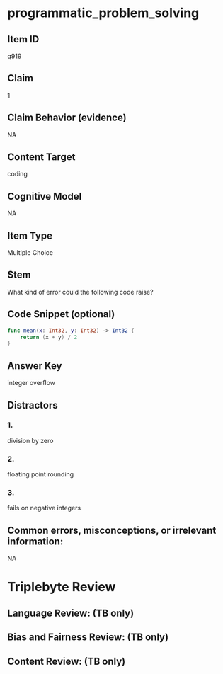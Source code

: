 # programmatic_problem_solving

## Item ID
q919

## Claim
1

## Claim Behavior (evidence)
NA

## Content Target
coding

## Cognitive Model
NA

## Item Type
Multiple Choice

## Stem
What kind of error could the following code raise?

## Code Snippet (optional)
```swift
func mean(x: Int32, y: Int32) -> Int32 {
    return (x + y) / 2
}
```

## Answer Key
integer overflow

## Distractors

### 1.
division by zero

### 2.
floating point rounding

### 3.
fails on negative integers

## Common errors, misconceptions, or irrelevant information:
NA

# Triplebyte Review


## Language Review: (TB only)


## Bias and Fairness Review: (TB only)


## Content Review: (TB only)

